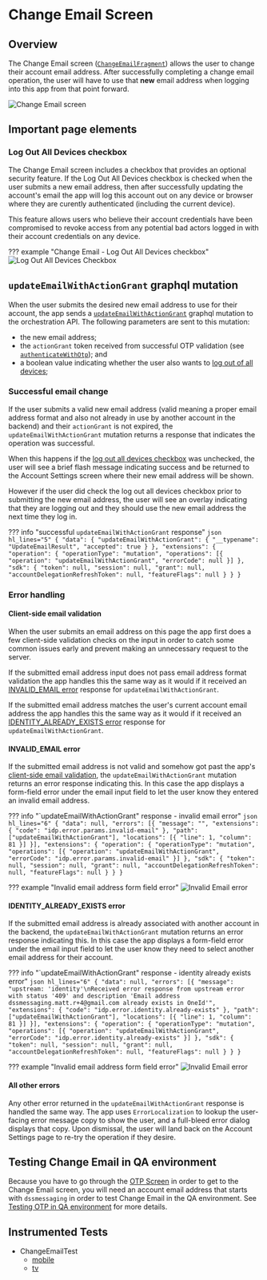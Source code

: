 # Change Email Screen

## Overview

The Change Email screen ([`ChangeEmailFragment`](https://github.bamtech.co/Android/Dmgz/blob/development/features/account/src/main/java/com/bamtechmedia/dominguez/account/email/ChangeEmailFragment.kt)) allows the user to change their account email address. After successfully completing a change email operation, the user will have to use that **new** email address when logging into this app from that point forward.

![Change Email screen](../images/change_email.png)

## Important page elements

### Log Out All Devices checkbox

The Change Email screen includes a checkbox that provides an optional security feature. If the Log Out All Devices checkbox is checked when the user submits a new email address, then after successfully updating the account's email the app will log this account out on any device or browser where they are curently authenticated (including the current device).

This feature allows users who believe their account credentials have been compromised to revoke access from any potential bad actors logged in with their account credentials on any device.

??? example "Change Email - Log Out All Devices checkbox"
	![Log Out All Devices Checkbox](../images/change_email_load_checkbox.png)

## `updateEmailWithActionGrant` graphql mutation

When the user submits the desired new email address to use for their account, the app sends a [`updateEmailWithActionGrant`](https://github.bamtech.co/Android/Dmgz/blob/development/features/session/src/main/graphql/UpdateEmailWithActionGrant.graphql) graphql mutation to the orchestration API. The following parameters are sent to this mutation:

- the new email address;
- the `actionGrant` token received from successful OTP validation (see [`authenticateWithOtp`](../../../auth/screens/otp/#authenticatewithotp-graphql-mutation)); and
- a boolean value indicating whether the user also wants to [log out of all devices](#log-out-all-devices-checkbox);

### Successful email change

If the user submits a valid new email address (valid meaning a proper email address format and also not already in use by another account in the backend) and their `actionGrant` is not expired, the `updateEmailWithActionGrant` mutation returns a response that indicates the operation was successful.

When this happens if the [log out all devices checkbox](#log-out-all-devices-checkbox) was unchecked, the user will see a brief flash message indicating success and be returned to the Account Settings screen where their new email address will be shown.

However if the user did check the log out all devices checkbox prior to submitting the new email address, the user will see an overlay indicating that they are logging out and they should use the new email address the next time they log in.

??? info "successful `updateEmailWithActionGrant` response"
	```json hl_lines="5"
	{
		"data": {
			"updateEmailWithActionGrant": {
				"__typename": "UpdateEmailResult",
				"accepted": true
			}
		},
		"extensions": {
			"operation": {
				"operationType": "mutation",
				"operations": [{
					"operation": "updateEmailWithActionGrant",
					"errorCode": null
				}]
			},
			"sdk": {
				"token": null,
				"session": null,
				"grant": null,
				"accountDelegationRefreshToken": null,
				"featureFlags": null
			}
		}
	}
	```

### Error handling

#### Client-side email validation

When the user submits an email address on this page the app first does a few client-side validation checks on the input in order to catch some common issues early and prevent making an unnecessary request to the server.

If the submitted email address input does not pass email address format validation the app handles this the same way as it would if it received an [INVALID_EMAIL error](#invalid_email-error) response for `updateEmailWithActionGrant`.

If the submitted email address matches the user's current account email address the app handles this the same way as it would if it received an [IDENTITY_ALREADY_EXISTS error](#identity_already_exists-error) response for `updateEmailWithActionGrant`.

#### INVALID_EMAIL error

If the submitted email address is not valid and somehow got past the app's [client-side email validation](#client-side-email-validation), the `updateEmailWithActionGrant` mutation returns an error response indicating this. In this case the app displays a form-field error under the email input field to let the user know they entered an invalid email address.

??? info "`updateEmailWithActionGrant" response - invalid email error"
	```json hl_lines="6"
	{
		"data": null,
		"errors": [{
			"message": "",
			"extensions": {
				"code": "idp.error.params.invalid-email"
			},
			"path": ["updateEmailWithActionGrant"],
			"locations": [{
				"line": 1,
				"column": 81
			}]
		}],
		"extensions": {
			"operation": {
				"operationType": "mutation",
				"operations": [{
					"operation": "updateEmailWithActionGrant",
					"errorCode": "idp.error.params.invalid-email"
				}]
			},
			"sdk": {
				"token": null,
				"session": null,
				"grant": null,
				"accountDelegationRefreshToken": null,
				"featureFlags": null
			}
		}
	}
	```

??? example "Invalid email address form field error"
	![Invalid Email error](../images/change_email_invalidemail.png)

#### IDENTITY_ALREADY_EXISTS error

If the submitted email address is already associated with another account in the backend, the `updateEmailWithActionGrant` mutation returns an error response indicating this. In this case the app displays a form-field error under the email input field to let the user know they need to select another email address for their account.

??? info "`updateEmailWithActionGrant" response - identity already exists error"
	```json hl_lines="6"
	{
		"data": null,
		"errors": [{
			"message": "upstream: 'identity'\nReceived error response from upstream error with status '409' and description 'Email address dssmessaging.matt.r+4@gmail.com already exists in OneId'",
			"extensions": {
				"code": "idp.error.identity.already-exists"
			},
			"path": ["updateEmailWithActionGrant"],
			"locations": [{
				"line": 1,
				"column": 81
			}]
		}],
		"extensions": {
			"operation": {
				"operationType": "mutation",
				"operations": [{
					"operation": "updateEmailWithActionGrant",
					"errorCode": "idp.error.identity.already-exists"
				}]
			},
			"sdk": {
				"token": null,
				"session": null,
				"grant": null,
				"accountDelegationRefreshToken": null,
				"featureFlags": null
			}
		}
	}
	```

??? example "Invalid email address form field error"
	![Invalid Email error](../images/change_email_identityalreadyexists.png)

#### All other errors

Any other error returned in the `updateEmailWithActionGrant` response is handled the same way. The app uses `ErrorLocalization` to lookup the user-facing error message copy to show the user, and a full-bleed error dialog displays that copy. Upon dismissal, the user will land back on the Account Settings page to re-try the operation if they desire.

## Testing Change Email in QA environment

Because you have to go through the [OTP Screen](../../../auth/screens/otp/) in order to get to the Change Email screen, you will need an account email address that starts with `dssmessaging` in order to test Change Email in the QA environment. See [Testing OTP in QA environment](../../../auth/screens/otp/#testing-otp-in-qa-environment) for more details.

## Instrumented Tests

- ChangeEmailTest
	- [mobile](https://github.bamtech.co/Android/Dmgz/blob/development/mobile/src/androidTestGoogle/java/com/bamtechmedia/dominguez/account/email/ChangeEmailTest.kt)
	- [tv](https://github.bamtech.co/Android/Dmgz/blob/development/tv/src/androidTestGoogle/java/com/bamtechmedia/dominguez/account/email/ChangeEmailTest.kt)
